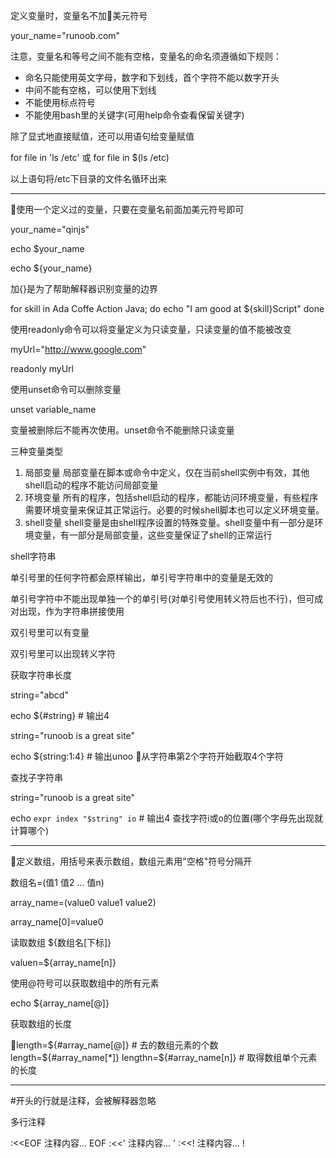 定义变量时，变量名不加美元符号

your_name="runoob.com"

注意，变量名和等号之间不能有空格，变量名的命名须遵循如下规则：
- 命名只能使用英文字母，数字和下划线，首个字符不能以数字开头
- 中间不能有空格，可以使用下划线
- 不能使用标点符号
- 不能使用bash里的关键字(可用help命令查看保留关键字)

除了显式地直接赋值，还可以用语句给变量赋值

for file in 'ls /etc' 或 for file in $(ls /etc)

以上语句将/etc下目录的文件名循环出来

---

使用一个定义过的变量，只要在变量名前面加美元符号即可

your_name="qinjs"

echo $your_name

echo ${your_name}

加{}是为了帮助解释器识别变量的边界

for skill in Ada Coffe Action Java; do
    echo "I am good at ${skill}Script"
done

使用readonly命令可以将变量定义为只读变量，只读变量的值不能被改变

myUrl="http://www.google.com"

readonly myUrl

使用unset命令可以删除变量

unset variable_name

变量被删除后不能再次使用。unset命令不能删除只读变量

三种变量类型
1. 局部变量
局部变量在脚本或命令中定义，仅在当前shell实例中有效，其他shell启动的程序不能访问局部变量
2. 环境变量
所有的程序，包括shell启动的程序，都能访问环境变量，有些程序需要环境变量来保证其正常运行。必要的时候shell脚本也可以定义环境变量。
3. shell变量
shell变量是由shell程序设置的特殊变量。shell变量中有一部分是环境变量，有一部分是局部变量，这些变量保证了shell的正常运行

shell字符串

单引号里的任何字符都会原样输出，单引号字符串中的变量是无效的

单引号字符中不能出现单独一个的单引号(对单引号使用转义符后也不行)，但可成对出现，作为字符串拼接使用

双引号里可以有变量

双引号里可以出现转义字符

获取字符串长度

string="abcd"

echo ${#string}     # 输出4

string="runoob is a great site"

echo ${string:1:4}  # 输出unoo  从字符串第2个字符开始截取4个字符

查找子字符串

string="runoob is a great site"

echo `expr index "$string" io`      # 输出4 查找字符i或o的位置(哪个字母先出现就计算哪个)

---

定义数组，用括号来表示数组，数组元素用"空格"符号分隔开

数组名=(值1 值2 ... 值n)

array_name=(value0 value1 value2)

array_name[0]=value0

读取数组 ${数组名[下标]}

valuen=${array_name[n]}

使用@符号可以获取数组中的所有元素

echo ${array_name[@]}

获取数组的长度

length=${#array_name[@]}        # 去的数组元素的个数
length=${#array_name[*]}
lengthn=${#array_name[n]}       # 取得数组单个元素的长度

---

#开头的行就是注释，会被解释器忽略

多行注释

:<<EOF
注释内容...
EOF
:<<'
注释内容...
'
:<<!
注释内容...
!